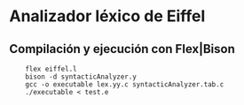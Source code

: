 # Analizador léxico de Eiffel


## Compilación y ejecución con Flex|Bison
```
    flex eiffel.l 
    bison -d syntacticAnalyzer.y
    gcc -o executable lex.yy.c syntacticAnalyzer.tab.c
    ./executable < test.e 
```
